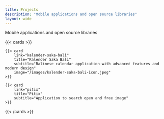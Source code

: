 ```yaml
---
title: Projects
description: "Mobile applications and open source libraries"
layout: wide
---
```


<p class="hx-mb-12 hx-text-center hx-text-lg hx-text-gray-500 dark:hx-text-gray-400">
Mobile applications and open source libraries
</p>

{{< cards >}}

    {{< card
        link="kalender-saka-bali"
        title="Kalender Saka Bali"
        subtitle="Balinese calendar application with advanced features and modern design"
        image="/images/kalender-saka-bali-icon.jpeg"
    >}}

    {{< card
        link="pitix"
        title="Pitix"
        subtitle="Application to search open and free image"
    >}}

{{< /cards >}}
